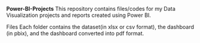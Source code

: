**Power-BI-Projects**
This repository contains files/codes for my Data Visualization projects and reports created using Power BI.

Files
Each folder contains the dataset(in xlsx or csv format), the dashboard (in pbix), and the dashboard converted into pdf format.
